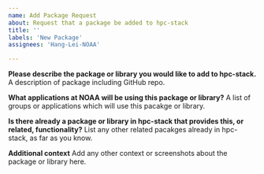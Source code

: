 ```yaml
---
name: Add Package Request
about: Request that a package be added to hpc-stack
title: ''
labels: 'New Package'
assignees: 'Hang-Lei-NOAA'

---
```


**Please describe the package or library you would like to add to hpc-stack.**
A description of package including GitHub repo.

**What applications at NOAA will be using this package or library?**
A list of groups or applications which will use this pacakge or library.

**Is there already a package or library in hpc-stack that provides this, or related, functionality?**
List any other related pacakges already in hpc-stack, as far as you know.

**Additional context**
Add any other context or screenshots about the package or library here.
